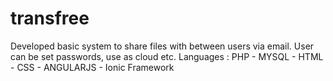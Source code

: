 # transfree
Developed basic system to share files with between users via email. User can be set passwords, use as cloud etc. Languages : PHP - MYSQL - HTML - CSS - ANGULARJS - Ionic Framework
